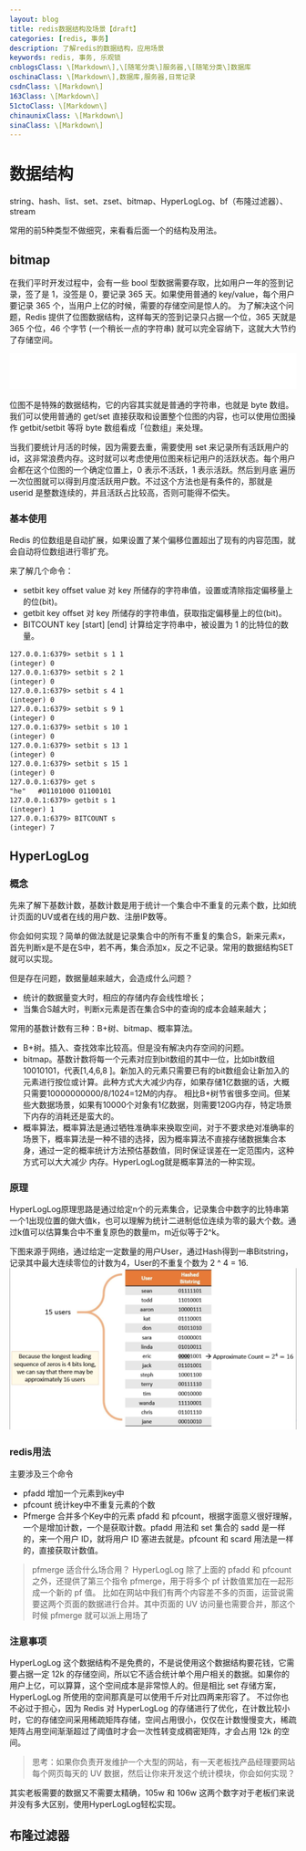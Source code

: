 ```yaml
---
layout: blog
title: redis数据结构及场景【draft】
categories: [redis, 事务]
description: 了解redis的数据结构，应用场景
keywords: redis, 事务, 乐观锁
cnblogsClass: \[Markdown\],\[随笔分类\]服务器,\[随笔分类\]数据库
oschinaClass: \[Markdown\],数据库,服务器,日常记录
csdnClass: \[Markdown\]
163Class: \[Markdown\]
51ctoClass: \[Markdown\]
chinaunixClass: \[Markdown\]
sinaClass: \[Markdown\]
---
```


# 数据结构

string、hash、list、set、zset、bitmap、HyperLogLog、bf（布隆过滤器）、stream


常用的前5种类型不做细究，来看看后面一个的结构及用法。

## bitmap
在我们平时开发过程中，会有一些 bool 型数据需要存取，比如用户一年的签到记录，签了是 1，没签是 0，要记录 365 天。如果使用普通的 key/value，每个用户要记录 365 个，当用户上亿的时候，需要的存储空间是惊人的。
为了解决这个问题，Redis 提供了位图数据结构，这样每天的签到记录只占据一个位，365 天就是 365 个位，46 个字节 (一个稍长一点的字符串) 就可以完全容纳下，这就大大节约了存储空间。

![image](https://raw.githubusercontent.com/WalkingSun/WindBlog/gh-pages/images/blog/1566527501259-5ba9e6b2-e3dd-4c17-9c23-206c28703b6c.gif)

位图不是特殊的数据结构，它的内容其实就是普通的字符串，也就是 byte 数组。我们可以使用普通的 get/set 直接获取和设置整个位图的内容，也可以使用位图操作 getbit/setbit 等将 byte 数组看成「位数组」来处理。

当我们要统计月活的时候，因为需要去重，需要使用 set 来记录所有活跃用户的 id，这非常浪费内存。这时就可以考虑使用位图来标记用户的活跃状态。每个用户会都在这个位图的一个确定位置上，0 表示不活跃，1 表示活跃。然后到月底
遍历一次位图就可以得到月度活跃用户数。不过这个方法也是有条件的，那就是 userid 是整数连续的，并且活跃占比较高，否则可能得不偿失。

### 基本使用
Redis 的位数组是自动扩展，如果设置了某个偏移位置超出了现有的内容范围，就会自动将位数组进行零扩充。

来了解几个命令：
- setbit  key offset value 对 key 所储存的字符串值，设置或清除指定偏移量上的位(bit)。
- getbit  key offset   对 key 所储存的字符串值，获取指定偏移量上的位(bit)。
- BITCOUNT key [start] [end] 计算给定字符串中，被设置为 1 的比特位的数量。
```
127.0.0.1:6379> setbit s 1 1
(integer) 0
127.0.0.1:6379> setbit s 2 1
(integer) 0
127.0.0.1:6379> setbit s 4 1
(integer) 0
127.0.0.1:6379> setbit s 9 1
(integer) 0
127.0.0.1:6379> setbit s 10 1
(integer) 0
127.0.0.1:6379> setbit s 13 1
(integer) 0
127.0.0.1:6379> setbit s 15 1
(integer) 0
127.0.0.1:6379> get s
"he"   #01101000 01100101  
127.0.0.1:6379> getbit s 1
(integer) 1
127.0.0.1:6379> BITCOUNT s
(integer) 7

```

## HyperLogLog

### 概念
先来了解下基数计数，基数计数是用于统计一个集合中不重复的元素个数，比如统计页面的UV或者在线的用户数、注册IP数等。

你会如何实现？简单的做法就是记录集合中的所有不重复的集合S，新来元素x，首先判断x是不是在S中，若不再，集合添加x，反之不记录。常用的数据结构SET就可以实现。

但是存在问题，数据量越来越大，会造成什么问题？
- 统计的数据量变大时，相应的存储内存会线性增长；
- 当集合S越大时，判断x元素是否在集合S中的查询的成本会越来越大；

常用的基数计数有三种：B+树、bitmap、概率算法。
- B+树。插入、查找效率比较高。但是没有解决内存空间的问题。
- bitmap。基数计数将每一个元素对应到bit数组的其中一位，比如bit数组10010101，代表[1,4,6,8 ]。新加入的元素只需要已有的bit数组会让新加入的元素进行按位或计算。此种方式大大减少内存，如果存储1亿数据的话，大概只需要10000000000/8/1024=12M的内存。
相比B+树节省很多空间。但某些大数据场景，如果有10000个对象有1亿数据，则需要120G内存，特定场景下内存的消耗还是蛮大的。
- 概率算法，概率算法是通过牺牲准确率来换取空间，对于不要求绝对准确率的场景下，概率算法是一种不错的选择，因为概率算法不直接存储数据集合本身，通过一定的概率统计方法预估基数值，同时保证误差在一定范围内，这种方式可以大大减少
内存。HyperLogLog就是概率算法的一种实现。

### 原理
HyperLogLog原理思路是通过给定n个的元素集合，记录集合中数字的比特串第一个1出现位置的做大值k，也可以理解为统计二进制低位连续为零的最大个数。通过k值可以估算集合中不重复原色的数量m，m近似等于2^k。

下图来源于网络，通过给定一定数量的用户User，通过Hash得到一串Bitstring，记录其中最大连续零位的计数为4，User的不重复个数为 2 ^ 4 = 16.
![image](https://raw.githubusercontent.com/WalkingSun/WindBlog/gh-pages/images/blog/QQ20191118-220433.png)


### redis用法

主要涉及三个命令
- pfadd 增加一个元素到key中
- pfcount 统计key中不重复元素的个数
- Pfmerge 合并多个Key中的元素
pfadd 和 pfcount，根据字面意义很好理解，一个是增加计数，一个是获取计数。pfadd 用法和 set 集合的 sadd 是一样的，来一个用户 ID，就将用户 ID 塞进去就是。pfcount 和 scard 用法是一样的，直接获取计数值。

> pfmerge 适合什么场合用？
HyperLogLog 除了上面的 pfadd 和 pfcount 之外，还提供了第三个指令 pfmerge，用于将多个 pf 计数值累加在一起形成一个新的 pf 值。
比如在网站中我们有两个内容差不多的页面，运营说需要这两个页面的数据进行合并。其中页面的 UV 访问量也需要合并，那这个时候 pfmerge 就可以派上用场了


### 注意事项
HyperLogLog 这个数据结构不是免费的，不是说使用这个数据结构要花钱，它需要占据一定 12k 的存储空间，所以它不适合统计单个用户相关的数据。如果你的用户上亿，可以算算，这个空间成本是非常惊人的。但是相比 set 存储方案，HyperLogLog 所使用的空间那真是可以使用千斤对比四两来形容了。
不过你也不必过于担心，因为 Redis 对 HyperLogLog 的存储进行了优化，在计数比较小时，它的存储空间采用稀疏矩阵存储，空间占用很小，仅仅在计数慢慢变大，稀疏矩阵占用空间渐渐超过了阈值时才会一次性转变成稠密矩阵，才会占用 12k 的空间。

> 思考：如果你负责开发维护一个大型的网站，有一天老板找产品经理要网站每个网页每天的 UV 数据，然后让你来开发这个统计模块，你会如何实现？

其实老板需要的数据又不需要太精确，105w 和 106w 这两个数字对于老板们来说并没有多大区别，使用HyperLogLog轻松实现。

## 布隆过滤器



